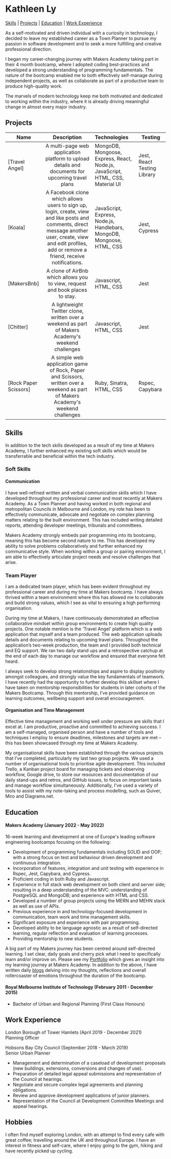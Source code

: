 # Kathleen Ly
[Skills](#skills) | [Projects](#projects) | [Education](#education) | [Work Experience](#work-experience)

As a self-motivated and driven individual with a curiosity in technology, I decided to leave my established career as a Town Planner to pursue my passion in software development and to seek a more fulfilling and creative professional direction. 

I began my career-changing journey with Makers Academy taking part in their 4 month bootcamp, where I adopted coding best-practices and developed a strong understanding of programming fundamentals. The nature of the bootcamp enabled me to both effectively self-manage during independent projects, as well as collaborate as part of a productive team to produce high-quality work.

The marvels of modern technology keep me both motivated and dedicated to working within the industry, where it is already driving meaningful change in almost every major industry.

## Projects

| Name                       | Description                                                                   | Technologies                     |  Testing                           |
| -------------------------- |:-----------------------------------------------------------------------------:|:-------------------|-------------------|
| [Travel Angel]     | A multi-page web application platform to upload details and documents for upcoming travel plans                | MongoDB, Mongoose, Express, React, Node.js, JavaScript, HTML, CSS, Material UI             | Jest, React Testing Library      |
| [Koala]       | A Facebook clone which allows users to sign up, login, create, view and like posts and comments, direct message another user, create, view and edit profiles, add or remove a friend, receive notifications.                                         | JavaScript, Express, Node.js, Handlebars, MongoDB, Mongoose, HTML, CSS           | Jest, Cypress                    |
| [MakersBnb]          | A clone of AirBnb which allows you to view, request and book places to stay.  | Javascript, HTML, CSS         | Jest       |   
| [Chitter]          | A lightweight Twitter clone, written over a weekend as part of Makers Academy's weekend challenges  | Javascript, HTML, CSS        | Jest      |   
| [Rock Paper Scissors]          | A simple web application game of Rock, Paper and Scissors, written over a weekend as part of Makers Academy's weekend challenges  | Ruby, Sinatra, HTML, CSS         | Rspec, Capybara       |   

## Skills

In addition to the tech skills developed as a result of my time at Makers Academy, I further enhanced my existing soft skills which would be transferrable and beneficial within the tech industry. 

### Soft Skills

#### Communication
I have well-refined written and verbal communication skills which I have developed throughout my professional career and most recently at Makers Academy. As a Town Planner and having worked in both regional and metropolitan Councils in Melbourne and London, my role has been to effectively communicate, advocate and negotiate on complex planning matters relating to the built environment. This has included writing detailed reports, attending developer meetings, tribunals and committees. 

Makers Academy strongly embeds pair programming into its bootcamp, meaning this has become second nature to me. This has developed my ability to solve problems collaboratively and further enhanced my communicative style. When working within a group or pairing environment, I am able to effectively articulate project needs and resolve challenges that arise.

### Team Player
I am a dedicated team player, which has been evident throughout my professional career and during my time at Makers bootcamp. I have always thrived within a team environment where this has allowed me to collaborate and build strong values, which I see as vital to ensuring a high performing organisation. 

During my time at Makers, I have continuously demonstrated an effective collaborative mindset within group environments to create high quality projects. One notable mention is the ‘Travel Angel’ platform which is a web application that myself and a team produced. The web application uploads details and documents relating to upcoming travel plans. Throughout the application’s two-week production, the team and I provided both technical and EQ support. We ran two daily stand ups and a retrospective catchup at the end of each day to manage our workflow and ensured that everyone felt heard. 

I always seek to develop strong relationships and aspire to display positivity amongst colleagues, and strongly value the key fundamentals of teamwork. I have recently had the opportunity to further develop this skillset where I have taken on mentorship responsibilities for students in later cohorts of the Makers Bootcamp. Through this mentorship, I've provided guidance on learning outcomes, wellbeing support and overall encouragement.

#### Organisation and Time Management
Effective time management and working well under pressure are skills that I excel at. I am productive, proactive and committed to achieving success. I am a self-managed, organised person and have a number of tools and techniques I employ to ensure deadlines, milestones and targets are met – this has been showcased through my time at Makers Academy. 

My organisational skills have been established through the various projects that I’ve completed, particularly my last two group projects. We used a number of organisational tools to prioritise agile development. This included Trello, a Kanban project board for managing tickets and observing workflow, Google drive, to store our resources and documentation of our daily stand-ups and retros, and GitHub issues, to focus on important tasks and manage workflow simultaneously. Additionally, I've used a variety of tools to assist with my note-taking and process modelling, such as Quiver, Miro and Diagrams.net.

## Education

#### Makers Academy (January 2022 - May 2022)
16-week learning and development at one of Europe's leading software engineering bootcamps focusing on the following:
- Development of programming fundamentals including SOLID and OOP; with a strong focus on test and behaviour driven development and continuous integration.
- Incorporation of features, integration and unit testing with experience in Rspec, Jest, Capybara, and Cypress.
- Proficient coding in both Ruby and Javascript.
- Experience in full stack web development on both client and server side; resulting in a deep understanding of the MVC: understanding of PostgreSQL and MongoDB; and experience with HTML and CSS.
- Developed a number of group projects using the MERN and MEHN stack as well as use of APIs. 
- Previous experience in and technology-focused development in communication, team work and time management skills.
- Significant exposure and experience with pair programming.
- Developed ability to be language agnostic as a result of self-directed learning, regular reflection and evaluation of learning processes.
- Providing mentorship to new students.

A big part of my Makers journey has been centred around self-directed learning. I set clear, daily goals and cherry pick what I need to specifically learn and/or improve on. Please see my [Portfolio](https://github.com/heykathl/Portfolio) which gives an insight into my learning journey at Makers Academy. 
In addition to the above, I have written daily [blogs]() delving into my thoughts, reflections and overall rollercoaster of emotions throughout the duration of the bootcamp.

#### Royal Melbourne Institute of Technology (February 2011 - December 2015)

- Bachelor of Urban and Regional Planning (First Class Honours)

## Work Experience

London Borough of Tower Hamlets (April 2019 - December 2021)  
Planning Officer

Hobsons Bay City Council (September 2018 - March 2019)  
Senior Urban Planner

- Management and determination of a caseload of development proposals (new buildings, extensions, conversions and changes of use).
- Preparation of detailed legal appeal submissions and representation of the Council at hearings.
- Negotiate and secure complex legal agreements and planning obligations.
- Review and approve development applications of junior planners.
- Representation of the Council at Development Committee Meetings and appeal hearings.  

## Hobbies

I often find myself exploring London, with an attempt to find every cafe with great coffee; travelling around the UK and throughout Europe. 
I have an interest in fitness and self-care, where I enjoy going to the gym, hiking and have recently picked up cycling.

